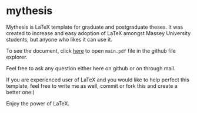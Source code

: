 # mythesis
Mythesis is LaTeX template for graduate and postgraduate theses. It was created to increase and easy adoption
of LaTeX amongst Massey University students, but anyone who likes it can use it.

To see the document, click [here](./main.pdf) to open `main.pdf` file in the github file explorer. 

Feel free to ask any question either here on github or on through mail.

If you are experienced user of LaTeX and you would like to help perfect this template, feel free to write me as well, commit or fork this and create a better one:)

Enjoy the power of LaTeX.
